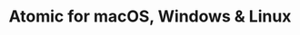 ---
name: Atomic
url: 'https://atomic.io'
category: Photo & Video
title: 'Atomic for macOS, Windows & Linux'
key: atomic

---